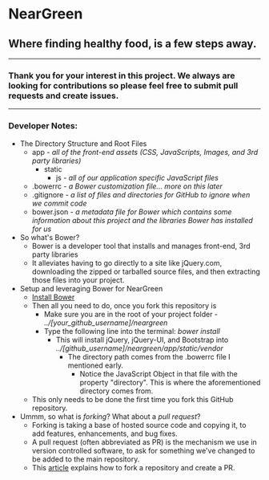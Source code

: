 # NearGreen
## Where finding healthy food, is a few steps away.
---
### Thank you for your interest in this project. We always are looking for contributions so please feel free to submit pull requests and create issues.
---

### Developer Notes:
- The Directory Structure and Root Files
    - app -  *all of the front-end assets (CSS, JavaScripts, Images, and 3rd party libraries)*
        - static
            - js - *all of our application specific JavaScript files*
    - .bowerrc - *a Bower customization file... more on this later*
    - .gitignore - *a list of files and directories for GitHub to ignore when we commit code*
    - bower.json - *a metadata file for Bower which contains some information about this project and the libraries Bower has installed for us*
- So what's Bower?
    - Bower is a developer tool that installs and manages front-end, 3rd party libraries
    - It alleviates having to go directly to a site like jQuery.com, downloading the zipped or tarballed source files, and then extracting those files into your project.
- Setup and leveraging Bower for NearGreen
    - [Install Bower](https://bower.io/)
    - Then all you need to do, once you fork this repository is
        - Make sure you are in the root of your project folder - *../[your_github_username]/neargreen*
        - Type the following line into the terminal: *bower install*
            - This will install jQuery, jQuery-UI, and Bootstrap into *../[github_username]/neargreen/app/static/vendor*
                - The directory path comes from the .bowerrc file I mentioned early.
                    - Notice the JavaScript Object in that file with the property "directory". This is where the aforementioned directory comes from.
    - This only needs to be done the first time you fork this GitHub repository.
- Ummm, so what is *forking*? What about a *pull request*?
    - Forking is taking a base of hosted source code and copying it, to add features, enhancements, and bug fixes.
    - A pull request (often abbreviated as PR) is the mechanism we use in version controlled software, to ask for something we've changed to be added to the main repository.
    - This [article]([http://www.codenewbie.org/blogs/how-to-make-a-pull-request]) explains how to fork a repository and create a PR.




